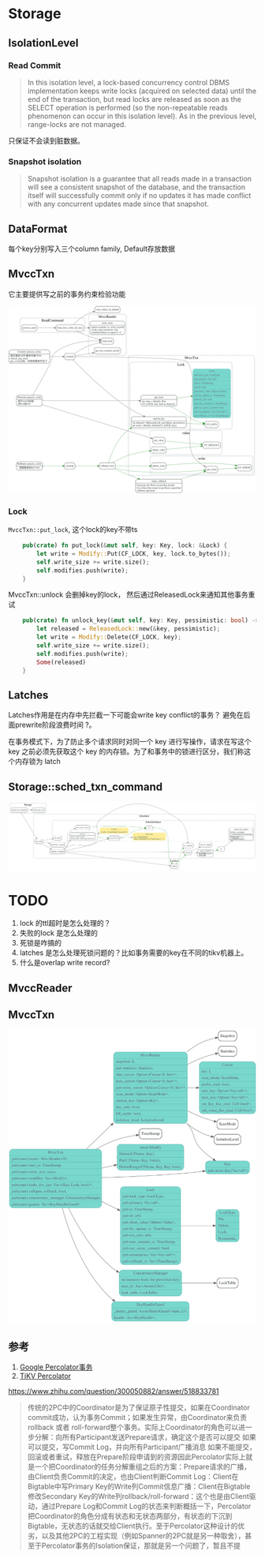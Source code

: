 # Storage

<!-- toc -->

## IsolationLevel

### Read Commit

>In this isolation level, a lock-based concurrency control DBMS implementation keeps write locks (acquired on selected data) until the end of the transaction, but read locks are released as soon as the SELECT operation is performed (so the non-repeatable reads phenomenon can occur in this isolation level). As in the previous level, range-locks are not managed.

只保证不会读到脏数据。

### Snapshot isolation

> Snapshot isolation is a guarantee that all reads made in a transaction will see a consistent snapshot of the database, and the transaction itself will successfully commit only if no updates it has made conflict with any concurrent updates made since that snapshot.


## DataFormat

每个key分别写入三个column family, 
Default存放数据


## MvccTxn

它主要提供写之前的事务约束检验功能

![](./dot/Mvcctxn.svg)
### Lock

`MvccTxn::put_lock`, 这个lock的key不带ts

```rust
    pub(crate) fn put_lock(&mut self, key: Key, lock: &Lock) {
        let write = Modify::Put(CF_LOCK, key, lock.to_bytes());
        self.write_size += write.size();
        self.modifies.push(write);
    }
```
MvccTxn::unlock 会删掉key的lock， 然后通过ReleasedLock来通知其他事务重试
```rust
    pub(crate) fn unlock_key(&mut self, key: Key, pessimistic: bool) -> Option<ReleasedLock> {
        let released = ReleasedLock::new(&key, pessimistic);
        let write = Modify::Delete(CF_LOCK, key);
        self.write_size += write.size();
        self.modifies.push(write);
        Some(released)
    }
```

## Latches

Latches作用是在内存中先拦截一下可能会write key conflict的事务？
避免在后面prewrite阶段浪费时间 ?。

在事务模式下，为了防止多个请求同时对同一个 key 进行写操作，请求在写这个 key 之前必须先获取这个 key 的内存锁。为了和事务中的锁进行区分，我们称这个内存锁为 latch

## Storage::sched_txn_command

![](./dot/sched_txn_command.svg)


# TODO

1. lock 的ttl超时是怎么处理的？
2. 失败的lock 是怎么处理的
3. 死锁是咋搞的
4. latches 是怎么处理死锁问题的？比如事务需要的key在不同的tikv机器上。
5. 什么是overlap write record?

## MvccReader

## MvccTxn
![](./dot/mvcc_txn.svg)

## 参考

1. [Google Percolator事务](https://zhuanlan.zhihu.com/p/53197633)
2. [TiKV Percolator](https://tikv.org/deep-dive/distributed-transaction/percolator/)

https://www.zhihu.com/question/300050882/answer/518833781
> 传统的2PC中的Coordinator是为了保证原子性提交，如果在Coordinator commit成功，认为事务Commit；如果发生异常，由Coordinator来负责rollback 或者 roll-forward整个事务。实际上Coordinator的角色可以进一步分解：向所有Participant发送Prepare请求，确定这个是否可以提交 如果可以提交，写Commit Log，并向所有Participant广播消息 如果不能提交，回滚或者重试，释放在Prepare阶段申请到的资源因此Percolator实际上就是一个把Coordinator的任务分解重组之后的方案：Prepare请求的广播，由Client负责Commit的决定，也由Client判断Commit Log：Client在Bigtable中写Primary Key的Write列Commit信息广播：Client在Bigtable修改Secondary Key的Write列rollback/roll-forward：这个也是由Client驱动，通过Prepare Log和Commit Log的状态来判断概括一下，Percolator把Coordinator的角色分成有状态和无状态两部分，有状态的下沉到Bigtable，无状态的话就交给Client执行。至于Percolator这种设计的优劣，以及其他2PC的工程实现（例如Spanner的2PC就是另一种取舍），甚至于Percolator事务的Isolation保证，那就是另一个问题了，暂且不提
